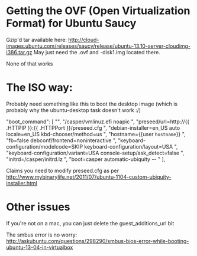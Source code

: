 # Getting the OVF (Open Virtualization Format) for Ubuntu Saucy

Gzip'd tar available here: http://cloud-images.ubuntu.com/releases/saucy/release/ubuntu-13.10-server-cloudimg-i386.tar.gz
May just need the .ovf and -disk1.img located there.

None of that works

# The ISO way:

Probably need something like this to boot the desktop image (which is probably
why the ubuntu-desktop task doesn't work :/)

  "boot_command": [
     "<esc><esc><esc><enter><wait>",
     "/casper/vmlinuz.efi noapic ",
     "preseed/url=http://{{ .HTTPIP }}:{{ .HTTPPort }}/preseed.cfg ",
     "debian-installer=en_US auto locale=en_US kbd-chooser/method=us ",
     "hostname={{user `hostname`}} ",
     "fb=false debconf/frontend=noninteractive ",
     "keyboard-configuration/modelcode=SKIP keyboard-configuration/layout=USA ",
     "keyboard-configuration/variant=USA console-setup/ask_detect=false ",
     "initrd=/casper/initrd.lz ",
     "boot=casper automatic-ubiquity -- <enter>"
     ],

Claims you need to modify preseed.cfg as per http://www.mybinarylife.net/2011/07/ubuntu-1104-custom-ubiquity-installer.html

# Other issues

If you're not on a mac, you can just delete the guest_additions_url bit

The smbus error is no worry:
http://askubuntu.com/questions/298290/smbus-bios-error-while-booting-ubuntu-13-04-in-virtualbox
